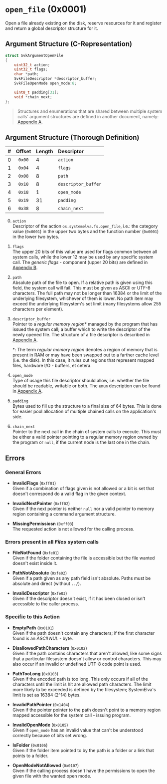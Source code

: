 # `open_file` (0x0001)

Open a file already existing on the disk, reserve resources for it and
register and return a global descriptor structure for it.



## Argument Structure (C-Representation)

```C
struct SvkArgumentOpenFile
{
    uint32_t action;
    uint32_t flags;
    char *path;
    SvkFileDescriptor *descriptor_buffer;
    SvkFileOpenMode open_mode:8;

    uint8_t padding[31];
    void *chain_next;
};
```

> Structures and enumerations that are shared  between multiple system
> calls' argument structures are defined in another document, namely:
> [Appendix A](../Appendices.md#appendix-a).



## Argument Structure (Thorough Definition)

|  #   |  Offset  |  Length  |  Descriptor                           |
| ---: | :------: | :------- | :------------------------------------ |
|  0   |  `0x00`  |  4       |  `action`                             |
|  1   |  `0x04`  |  4       |  `flags`                              |
|  2   |  `0x08`  |  8       |  `path`                               |
|  3   |  `0x10`  |  8       |  `descriptor_buffer`                  |
|  4   |  `0x18`  |  1       |  `open_mode`                          |
|  5   |  `0x19`  |  31      |  `padding`                            |
|  6   |  `0x38`  |  8       |  `chain_next`                         |

0. `action`   
    Descriptor of  the action `os.systemelva.fs.open_file`,  i.e.: the
    category value (`0x0001`) in the  upper two bytes and the function
    number (`0x0001`) in the lower two bytes.

1. `flags`  
    The upper 20 bits of this value  are used for flags common between
    all  system calls, while the lower 12 may be used by  any specific
    system call. The  *generic flags* - component  (upper 20 bits) are
    defined in [Appendix B](../Appendices.md#appendix-b).

2. `path`  
    Absolute path  of the file  to open. If  a relative path  is given
    using this field, the system call will fail. This must be given as
    ASCII or UTF-8  characters. The  full path may not be longer  than
    16384 or the limit of the underlying filesystem, whichever of them
    is lower. No path item may exceed the underlying filesystem's set
    limit (many filesystems allow 255 characters per element).

3. `descriptor_buffer`  
    Pointer to a *regular memory region*\* managed by the program that
    has issued the system call; a buffer which to write the descriptor
    of the newly opened file. The structure of a file descriptor is
    described in [Appendix A](../Appendices.md#appendix-a).

    \*: The term  *regular memory  region* denotes a  region of memory
    that is present  in RAM or may have been swapped  out to a farther
    cache level  (i.e. the disk). In  this case, it rules  out regions
    that represent mapped files, hardware I/O - buffers, et cetera.

4. `open_mode`  
    Type of usage this file descriptor should allow, i.e. whether the
    file should be readable, writable or both. The `enum` description
    can be found in [Appendix A](../Appendices.md#appendix-a).

5. `padding`  
    Bytes used to fill  up the structure to a final  size of 64 bytes.
    This is done for easier pool  allocation of multiple chained calls
    on the application's side.

6. `chain_next`  
    Pointer to the next call in the  chain of system calls to execute.
    This must be  either a valid pointer pointing to  a regular memory
    region owned by the program  or `null`, if the current node is the
    last one in the chain.



## Errors

### General Errors

- **InvalidFlags** (`0xff01`)  
    Given if a  combination of  flags given is not allowed or a bit is
    set that doesn't correspond do a valid flag in the given context.

- **InvalidNextPointer** (`0xff02`)  
    Given if the next pointer is neither `null` nor a valid pointer to
    memory region containing a command argument structure.

- **MissingPermissiosn** (`0xff03`)  
    The requested action is not allowed for the calling process.

### Errors present in all *Files* system calls

- **FileNotFound** (`0xfe01`)  
    Given if the folder containing the file is accessible but the file
    wanted doesn't exist inside it.

- **PathNotAbsolute** (`0xfe02`)  
    Given if a path given as any path field isn't absolute. Paths must
    be absolute and direct (without `../`).

- **InvalidDescriptor** (`0xfe03`)  
    Given if the  descriptor doesn't  exist, if it has  been closed or
    isn't accessible to the caller process.

### Specific to this Action

- **EmptyPath** (`0x0101`)  
    Given if  the path doesn't  contain  any characters; if  the first
    character found is an *ASCII NUL* - byte.

- **DisallowedPathCharacters** (`0x0102`)  
    Given if the path  contains  characters that aren't  allowed, like
    some signs that a particular  filesystem doesn't allow  or control
    characters.  This may also occur if an  invalid or undefined UTF-8
    code point is used.

- **PathTooLong** (`0x0103`)  
    Given if the encoded path is  too long. This only occurs if all of
    the characters until the limit is hit are allowed path characters.
    The limit more likely to be exceeded is defined by the filesystem;
    SystemElva's limit is set as 16384 (2^14) bytes.

- **InvalidPathPointer** (`0x1404`)  
    Given if the pointer pointer to the path doesn't point to a memory
    region mapped accessible for the system call - issuing program.

- **InvalidOpenMode** (`0x0105`)  
    Given if `open_mode` has an invalid value that can't be understood
    correctly because of bits set wrong.

- **IsFolder** (`0x0106`)  
    Given if the folder  item pointed to by the path  is a folder or a
    link that points to a folder.

- **OpenModeNotAllowed** (`0x0107`)  
    Given if the calling process  doesn't have the permissions to open
    the given file with the wanted open mode.
